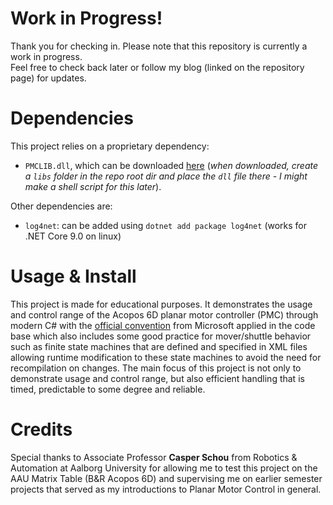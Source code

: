 # Work in Progress!
Thank you for checking in. Please note that this repository is currently a work in progress.\
Feel free to check back later or follow my blog (linked on the repository page) for updates.

# Dependencies
This project relies on a proprietary dependency:
- `PMCLIB.dll`, which can be downloaded [here](https://planarmotor.atlassian.net/wiki/pages/viewpageattachments.action?pageId=131043557&preview=%2F131043557%2F274203448%2FPMCLIB.dll) (_when downloaded, create a `libs` folder in the repo root dir and place the `dll` file there - I might make a shell script for this later_).

Other dependencies are:
- `log4net`: can be added using `dotnet add package log4net` (works for .NET Core 9.0 on linux)


# Usage & Install
This project is made for educational purposes. It demonstrates the usage and control range of the Acopos 6D planar motor controller (PMC) through modern C# with the [official convention](https://learn.microsoft.com/en-us/dotnet/csharp/fundamentals/coding-style/identifier-names) from Microsoft applied in the code base which also includes some good practice for mover/shuttle behavior such as finite state machines that are defined and specified in XML files allowing runtime modification to these state machines to avoid the need for recompilation on changes. The main focus of this project is not only to demonstrate usage and control range, but also efficient handling that is timed, predictable to some degree and reliable.

# Credits
Special thanks to Associate Professor **Casper Schou** from Robotics & Automation at Aalborg University for allowing me to test this project on the AAU Matrix Table (B&R Acopos 6D) and supervising me on earlier semester projects that served as my introductions to Planar Motor Control in general. 
